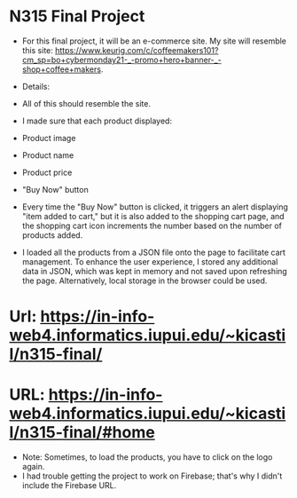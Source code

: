 # N315 Final Project
- For this final project, it will be an e-commerce site. My site will resemble this site: https://www.keurig.com/c/coffeemakers101?cm_sp=bo+cybermonday21-_-promo+hero+banner-_-shop+coffee+makers.

- Details:
- All of this should resemble the site.
- I made sure that each product displayed:
- Product image
- Product name
- Product price
- "Buy Now" button
- Every time the "Buy Now" button is clicked, it triggers an alert displaying "item added to cart," but it is also added to the shopping cart page, and the shopping cart icon increments the number based on the number of products added.
- I loaded all the products from a JSON file onto the page to facilitate cart management. To enhance the user experience, I stored any additional data in JSON, which was kept in memory and not saved upon refreshing the page. Alternatively, local storage in the browser could be used.

# Url: https://in-info-web4.informatics.iupui.edu/~kicastil/n315-final/
# URL: https://in-info-web4.informatics.iupui.edu/~kicastil/n315-final/#home

- Note: Sometimes, to load the products, you have to click on the logo again.
- I had trouble getting the project to work on Firebase; that's why I didn't include the Firebase URL.
